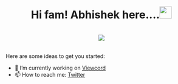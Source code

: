 <h1 align="center">Hi fam! Abhishek here....<img width="32px" src="https://camo.githubusercontent.com/e8e7b06ecf583bc040eb60e44eb5b8e0ecc5421320a92929ce21522dbc34c891/68747470733a2f2f6d656469612e67697068792e636f6d2f6d656469612f6876524a434c467a6361737252346961377a2f67697068792e676966"/>
</h1>
  <br/>
<div style="display:flex;flex-direction:row;align-content:center;justify-content:center;" align="center">
<!--
  <img src="https://github-readme-stats.vercel.app/api/top-langs/?username=Actuallyabhi&layout=compact"/>
-->

  <img src="https://github-readme-stats.vercel.app/api?username=Actuallyabhi&show_icons=true&layout=compact"/>
  <br />
  <br/>
  </div>



Here are some ideas to get you started:

- 🔭 I’m currently working on [Viewcord](https://github.com/actuallyabhi/viewcord-web)
- 📫 How to reach me: [Twitter](https://twitter.com/actuallyabhish)




